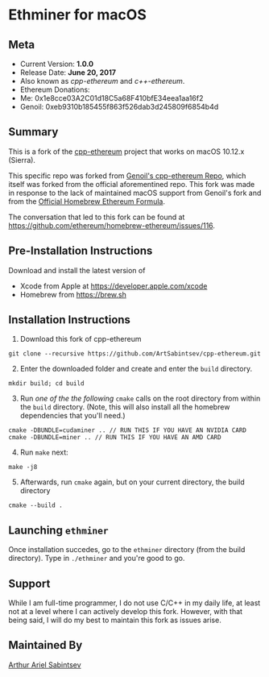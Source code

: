 # Ethminer for macOS

## Meta
- Current Version: **1.0.0**
- Release Date: **June 20, 2017**
- Also known as _cpp-ethereum_ and _c++-ethereum_.
- Ethereum Donations:
 - Me: 0x1e8cce03A2C01d18C5a68F410bfE34eea1aa16f2
 - Genoil: 0xeb9310b185455f863f526dab3d245809f6854b4d
 
## Summary
This is a fork of the [cpp-ethereum](https://github.com/ethereum/cpp-ethereum) project that works on macOS 10.12.x (Sierra).

This specific repo was forked from [Genoil's cpp-ethereum Repo](https://github.com/Genoil/cpp-ethereum), which itself was forked from the official aforementined repo. This fork was made in response to the lack of maintained macOS support from Genoil's fork and from the [Official Homebrew Ethereum Formula](https://github.com/ethereum/homebrew-ethereum/).

The conversation that led to this fork can be found at https://github.com/ethereum/homebrew-ethereum/issues/116.

## Pre-Installation Instructions
Download and install the latest version of
- Xcode from Apple at https://developer.apple.com/xcode
- Homebrew from https://brew.sh

## Installation Instructions

1. Download this fork of cpp-ethereum
```
git clone --recursive https://github.com/ArtSabintsev/cpp-ethereum.git
```

2. Enter the downloaded folder and create and enter the `build` directory.
```
mkdir build; cd build
```

3. Run _one of the the following_ `cmake` calls on the root directory from within the `build` directory. 
(Note, this will also install all the homebrew dependencies that you'll need.)
```
cmake -DBUNDLE=cudaminer .. // RUN THIS IF YOU HAVE AN NVIDIA CARD
cmake -DBUNDLE=miner .. // RUN THIS IF YOU HAVE AN AMD CARD
```

4. Run `make` next:
```
make -j8
```

5. Afterwards, run `cmake` again, but on your current directory, the build directory
```
cmake --build .
```

## Launching `ethminer`
Once installation succedes, go to the `ethminer` directory (from the build directory). Type in `./ethminer` and you're good to go.


## Support
While I am full-time programmer, I do not use C/C++ in my daily life, at least not at a level where I can actively develop this fork. However, with that being said, I will do my best to maintain this fork as issues arise.


## Maintained By
[Arthur Ariel Sabintsev](http://www.sabintsev.com)
